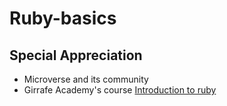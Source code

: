 # Ruby-basics

## Special Appreciation

- Microverse and its community
- Girrafe Academy's course [Introduction to ruby](https://www.youtube.com/watch?v=CIe1DxrSrhs&list=PLLAZ4kZ9dFpO90iMas70Tt4_wYjhLGkya)